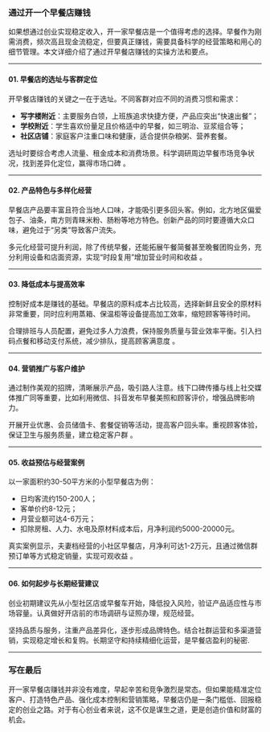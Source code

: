 ### 通过开一个早餐店赚钱

如果想通过创业实现稳定收入，开一家早餐店是一个值得考虑的选择。早餐作为刚需消费，频次高且现金流稳定，但要真正赚钱，需要具备科学的经营策略和用心的细节管理。本文详细介绍了通过开早餐店赚钱的实操方法和要点。

***

#### 01. 早餐店的选址与客群定位

开早餐店赚钱的关键之一在于选址。不同客群对应不同的消费习惯和需求：

* **写字楼附近**：主要服务白领，上班族追求快捷方便，产品应突出“快速出餐”；
* **学校附近**：学生喜欢份量足且价格适中的早餐，如三明治、豆浆组合等；
* **社区店铺**：家庭客户注重口味和健康，适合提供杂粮粥、营养套餐。

选址时要综合考虑人流量、租金成本和消费场景。科学调研周边早餐市场竞争状况，找到差异化定位，赢得市场口碑 。

***

#### 02. 产品特色与多样化经营

早餐店产品要丰富且符合当地人口味，才能吸引更多回头客。例如，北方地区偏爱包子、油条，南方则青睐米粉、肠粉等地方特色。创新产品的同时要遵循大众口味，避免过于“另类”导致客户流失。

多元化经营可提升利润，除了传统早餐，还能拓展午餐简餐甚至晚餐团购业务，充分利用设备和店面资源，实现“时段复用”增加营业时间和收益 。

***

#### 03. 降低成本与提高效率

控制好成本是赚钱的基础。早餐店的原料成本占比较高，选择新鲜且安全的原材料非常重要，同时应利用蒸箱、保温柜等设备提高加工效率，缩短顾客等待时间。

合理排班与人员配置，避免过多人力浪费，保持服务质量与营业效率平衡。引入扫码点餐和移动支付系统，减少排队，提高顾客满意度 。

***

#### 04. 营销推广与客户维护

通过制作美观的招牌，清晰展示产品，吸引路人注意。线下口碑传播与线上社交媒体推广同等重要，比如利用微信、抖音发布早餐美照和顾客评价，增强品牌影响力。

开展开业优惠、会员储值卡、套餐促销等活动，提高客户回头率。重视顾客体验，保证卫生与服务质量，建立稳定客户群 。

***

#### 05. 收益预估与经营案例

以一家面积约30-50平方米的小型早餐店为例：

* 日均客流约150-200人；
* 客单价约8-12元；
* 月营业额可达4-6万元；
* 扣除房租、人力、水电及原材料成本后，月净利润约5000-20000元。

真实案例显示，夫妻档经营的小社区早餐店，月净利可达1-2万元，且通过微信群预订单等方式稳定销量，实现可观收益 。

***

#### 06. 如何起步与长期经营建议

创业初期建议先从小型社区店或早餐车开始，降低投入风险，验证产品适应性与市场容量。认真做好开店前的市场调研与证照办理，规范经营。

坚持品质与服务，注重产品差异化，逐步形成品牌特色。结合社群运营和多渠道营销，实现稳定增长和复购。长期坚守和持续精细化运营，是早餐店盈利的秘密.

***

### 写在最后

开一家早餐店赚钱并非没有难度，早起辛苦和竞争激烈是常态。但如果能精准定位客户、打造特色产品、强化成本控制和营销策略，早餐店仍是一条门槛低、回报稳定的创业之路。对于有心创业者来说，这不仅是谋生之道，更是创造价值和财富的机会。
